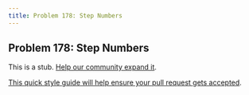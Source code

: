 ```yaml
---
title: Problem 178: Step Numbers
---
```

## Problem 178: Step Numbers

This is a stub. <a href='https://github.com/freecodecamp/guides/tree/master/src/pages/certifications/coding-interview-prep/project-euler/problem-178-step-numbers/index.md' target='_blank' rel='nofollow'>Help our community expand it</a>.

<a href='https://github.com/freecodecamp/guides/blob/master/README.md' target='_blank' rel='nofollow'>This quick style guide will help ensure your pull request gets accepted</a>.

<!-- The article goes here, in GitHub-flavored Markdown. Feel free to add YouTube videos, images, and CodePen/JSBin embeds  -->
